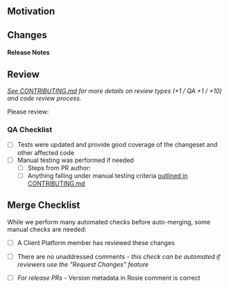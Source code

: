## Motivation
  <!-- High-level overview of what you are trying to fix or improve, and why.
         Include any relevant background information that reviewers should know. -->

## Changes
  <!-- What this PR changes to fix the problem. -->

#### Release Notes
  <!-- A concise description of your changes, written in the imperative.
         ("Fix bug" and not "Fixed bug" or "Fixes bug.") -->

## Review
_[See CONTRIBUTING.md][contributing-review-types] for more details on review types (+1 / QA +1 / +10) and code review process._

  <!-- If you're making a PR from outside of the Client Platform team, then first off, thanks! :)

        For open-source contributors, tag @Workiva/app-frameworks and we'll take a look!

        For Workiva employees:

            *** Please refrain from tagging the whole team to prevent extraneous notifications. ***

            If you're not sure who from our team should review these changes, then leave this section
            blank for now and post a link to the PR in the #support-frontend-architecture Slack channel.

  -->

Please review: <!-- Tag people here or via GitHub's "Request Review" feature-->

### QA Checklist
- [ ] Tests were updated and provide good coverage of the changeset and other affected code
- [ ] Manual testing was performed if needed
    - [ ] Steps from PR author: 
        <!-- Call out any specific manual testing instructions here, or omit this section if not applicable -->
    - [ ] Anything falling under manual testing criteria [outlined in CONTRIBUTING.md][contributing-manual-testing]

## Merge Checklist
While we perform many automated checks before auto-merging, some manual checks are needed:
- [ ] A Client Platform member has reviewed these changes
- [ ] There are no unaddressed comments _- this check can be automated if reviewers use the "Request Changes" feature_
- [ ] _For release PRs -_ Version metadata in Rosie comment is correct


[contributing-review-types]: https://github.com/Workiva/sockjs_client_wrapper/blob/master/CONTRIBUTING.md#review-types
[contributing-manual-testing]: https://github.com/Workiva/sockjs_client_wrapper/blob/master/CONTRIBUTING.md#manual-testing-criteria
